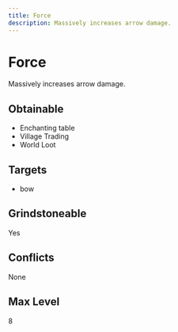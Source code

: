 ```yaml
---
title: Force
description: Massively increases arrow damage.
---
```

# Force
Massively increases arrow damage.
## Obtainable
- Enchanting table
- Village Trading
- World Loot
## Targets
- bow
## Grindstoneable
Yes
## Conflicts
None
## Max Level
8
